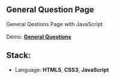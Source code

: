 ## General Question Page

General Qestions Page with JavaScript<br>
<br>
Demo: **[General Questions](https://dejanv91.github.io/8-Modal/index.html)**

## Stack:
* Language: **HTML5**, **CSS3**, **JavaScript**

